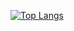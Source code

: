 [![Top Langs](https://github-readme-stats.vercel.app/api/top-langs/?username=Yongyeon-Kim&layout=compact&theme=buefy)](https://github.com/Yongyeon-Kim/github-readme-stats)
